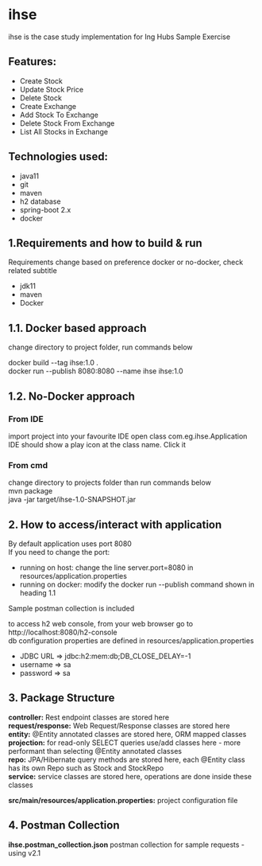 # ihse

ihse is the case study implementation for Ing Hubs Sample Exercise  

## Features:
* Create Stock
* Update Stock Price
* Delete Stock
* Create Exchange  
* Add Stock To Exchange  
* Delete Stock From Exchange
* List All Stocks in Exchange

## Technologies used:
* java11
* git
* maven
* h2 database
* spring-boot 2.x
* docker

## 1.Requirements and how to build & run

Requirements change based on preference docker or no-docker, check related subtitle

- jdk11
- maven
- Docker


## 1.1. Docker based approach

change directory to project folder, run commands below

docker build --tag ihse:1.0 .  
docker run --publish 8080:8080 --name ihse ihse:1.0

## 1.2. No-Docker approach

### From IDE

import project into your favourite IDE
open class com.eg.ihse.Application  
IDE should show a play icon at the class name. Click it

### From cmd

change directory to projects folder than run commands below  
mvn package  
java -jar target/ihse-1.0-SNAPSHOT.jar

## 2. How to access/interact with application

By default application uses port 8080  
If you need to change the port:  
- running on host: change the line server.port=8080 in resources/application.properties
- running on docker: modify the docker run --publish command shown in heading 1.1

Sample postman collection is included 

to access h2 web console, from your web browser go to http://localhost:8080/h2-console  
db configuration properties are defined in resources/application.properties  
- JDBC URL => jdbc:h2:mem:db;DB_CLOSE_DELAY=-1
- username => sa
- password => sa

## 3. Package Structure

**controller:** Rest endpoint classes are stored here  
**request/response:** Web Request/Response classes are stored here  
**entity:** @Entity annotated classes are stored here, ORM mapped classes  
**projection:** for read-only SELECT queries use/add classes here - more performant than selecting @Entity annotated classes  
**repo:** JPA/Hibernate query methods are stored here, each @Entity class has its own Repo such as Stock and StockRepo  
**service:** service classes are stored here, operations are done inside these classes  

**src/main/resources/application.properties:** project configuration file  


## 4. Postman Collection

**ihse.postman_collection.json** postman collection for sample requests - using v2.1 

